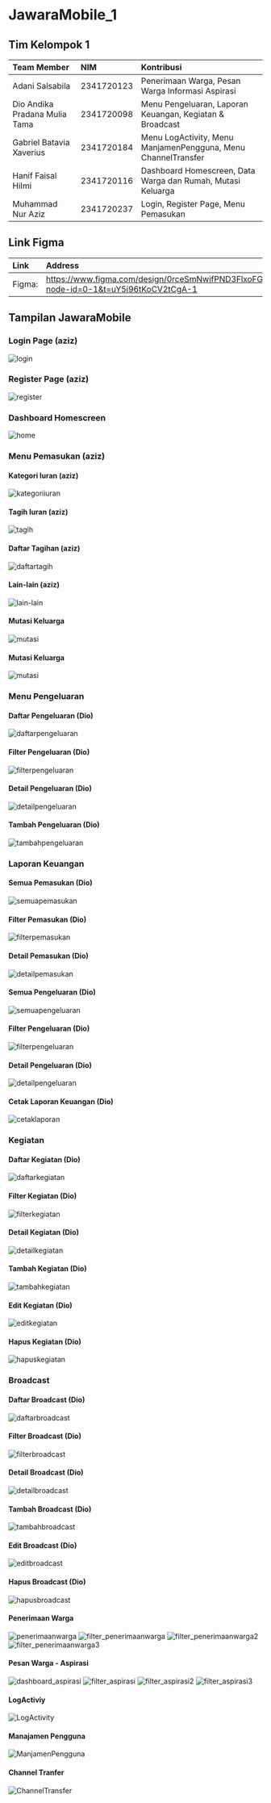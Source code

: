 # JawaraMobile_1

## Tim Kelompok 1

| Team Member                   | NIM        | Kontribusi                                                    |
| :---------------------------- | :--------- | :------------------------------------------------------------ |
| Adani Salsabila               | 2341720123 | Penerimaan Warga, Pesan Warga Informasi Aspirasi              |
| Dio Andika Pradana Mulia Tama | 2341720098 | Menu Pengeluaran, Laporan Keuangan, Kegiatan & Broadcast      |
| Gabriel Batavia Xaverius      | 2341720184 | Menu LogActivity, Menu ManjamenPengguna, Menu ChannelTransfer |
| Hanif Faisal Hilmi            | 2341720116 | Dashboard Homescreen, Data Warga dan Rumah, Mutasi Keluarga   |
| Muhammad Nur Aziz             | 2341720237 | Login, Register Page, Menu Pemasukan                          |

## Link Figma

| Link   | Address                                                                                       |
| :----- | :-------------------------------------------------------------------------------------------- |
| Figma: | https://www.figma.com/design/0rceSmNwifPND3FlxoFGlB/JawaraUI?node-id=0-1&t=uY5i96tKoCV2tCgA-1 |

## Tampilan JawaraMobile

### Login Page (aziz)

![login](./assets/screenshot/login.gif)

### Register Page (aziz)

![register](./assets/screenshot/register.gif)

### Dashboard Homescreen

![home](./assets/screenshot/home.gif)

### Menu Pemasukan (aziz)

#### Kategori Iuran (aziz)

![kategoriiuran](./assets/screenshot/kategori_iuran.gif)

#### Tagih Iuran (aziz)

![tagih](./assets/screenshot/tagihan_iuran.gif)

#### Daftar Tagihan (aziz)

![daftartagih](./assets/screenshot/daftar_tagihan.gif)

#### Lain-lain (aziz)

![lain-lain](./assets/screenshot/lain_lain.gif)

#### Mutasi Keluarga

![mutasi](./assets/screenshot/mutasi_page.gif)

#### Mutasi Keluarga

![mutasi](./assets/screenshot/dataWargaRumah_page.gif)

### Menu Pengeluaran

#### Daftar Pengeluaran (Dio)

![daftarpengeluaran](./assets/screenshot/daftar_pengeluaran.gif)

#### Filter Pengeluaran (Dio)

![filterpengeluaran](./assets/screenshot/filter_pengeluaran.gif)

#### Detail Pengeluaran (Dio)

![detailpengeluaran](./assets/screenshot/detail_pengeluaran.gif)

#### Tambah Pengeluaran (Dio)

![tambahpengeluaran](./assets/screenshot/tambah_pengeluaran.gif)

### Laporan Keuangan

#### Semua Pemasukan (Dio)

![semuapemasukan](./assets/screenshot/semua_pemasukan.gif)

#### Filter Pemasukan (Dio)

![filterpemasukan](./assets/screenshot/filter_pemasukan_all.gif)

#### Detail Pemasukan (Dio)

![detailpemasukan](./assets/screenshot/detail_pemasukan.gif)

#### Semua Pengeluaran (Dio)

![semuapengeluaran](./assets/screenshot/semua_pengeluaran.gif)

#### Filter Pengeluaran (Dio)

![filterpengeluaran](./assets/screenshot/filter_pengeluaran_all.gif)

#### Detail Pengeluaran (Dio)

![detailpengeluaran](./assets/screenshot/detail_pengeluaran_all.gif)

#### Cetak Laporan Keuangan (Dio)

![cetaklaporan](./assets/screenshot/cetak_laporan.gif)

### Kegiatan

#### Daftar Kegiatan (Dio)

![daftarkegiatan](./assets/screenshot/daftar_kegiatan.gif)

#### Filter Kegiatan (Dio)

![filterkegiatan](./assets/screenshot/filter_kegiatan.gif)

#### Detail Kegiatan (Dio)

![detailkegiatan](./assets/screenshot/detail_kegiatan.gif)

#### Tambah Kegiatan (Dio)

![tambahkegiatan](./assets/screenshot/tambah_kegiatan.gif)

#### Edit Kegiatan (Dio)

![editkegiatan](./assets/screenshot/edit_kegiatan.gif)

#### Hapus Kegiatan (Dio)

![hapuskegiatan](./assets/screenshot/hapus_kegiatan.gif)

### Broadcast

#### Daftar Broadcast (Dio)

![daftarbroadcast](./assets/screenshot/daftar_broadcast.gif)

#### Filter Broadcast (Dio)

![filterbroadcast](./assets/screenshot/filter_broadcast.gif)

#### Detail Broadcast (Dio)

![detailbroadcast](./assets/screenshot/detail_broadcast.gif)

#### Tambah Broadcast (Dio)

![tambahbroadcast](./assets/screenshot/tambah_broadcast.gif)

#### Edit Broadcast (Dio)

![editbroadcast](./assets/screenshot/edit_broadcast.gif)

#### Hapus Broadcast (Dio)

![hapusbroadcast](./assets/screenshot/hapus_broadcast.gif)

#### Penerimaan Warga

![penerimaanwarga](./assets/screenshot/penerimaanwarga.png)
![filter_penerimaanwarga](./assets/screenshot/filter_penerimaanwarga.png)
![filter_penerimaanwarga2](./assets/screenshot/filter_penerimaanwarga2.png)
![filter_penerimaanwarga3](./assets/screenshot/filter_penerimaanwarga3.png)

#### Pesan Warga - Aspirasi

![dashboard_aspirasi](./assets/screenshot/dashboard_aspirasi.png)
![filter_aspirasi](./assets/screenshot/filter_aspirasi.png)
![filter_aspirasi2](./assets/screenshot/filter_aspirasi2.png)
![filter_aspirasi3](./assets/screenshot/filter_aspirasi3.png)

#### LogActiviy

![LogActivity](./assets/screenshot/logactivity.gif)

#### Manajamen Pengguna

![ManjamenPengguna](./assets/screenshot/manajemenpengguna.gif)

#### Channel Tranfer

![ChannelTransfer](./assets/screenshot/channeltransfer.gif)
